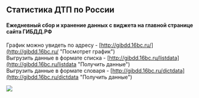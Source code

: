 ## Cтатистика ДТП по России
####  Ежедневный сбор и хранение данных с виджета на главной странице сайта ГИБДД.РФ

График можно увидеть по адресу - [http://gibdd.16bc.ru/](http://gibdd.16bc.ru/ "Посмотрет график")  
Выгрузить данные в формате списка - [http://gibdd.16bc.ru/listdata](http://gibdd.16bc.ru/listdata "Получить данные")  
Выгрузить данные в формате словаря - [http://gibdd.16bc.ru/dictdata](http://gibdd.16bc.ru/dictdata "Получить данные")  

[![](http://16bc.ru/img/gibdd.png)](http://gibdd.16bc.ru/)
